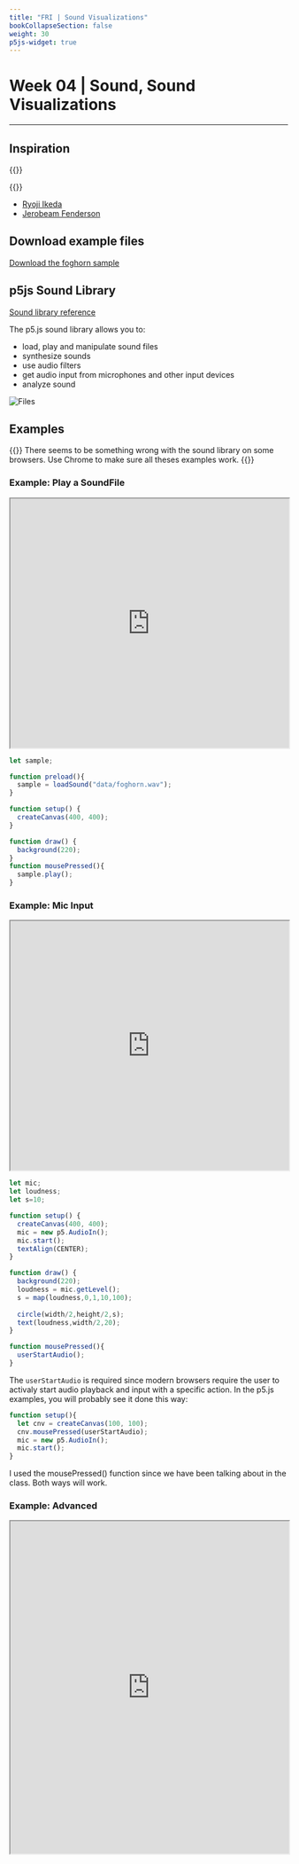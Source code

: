 ```yaml
---
title: "FRI | Sound Visualizations"
bookCollapseSection: false
weight: 30
p5js-widget: true
---
```


# Week 04 | Sound, Sound Visualizations

---

## Inspiration

{{<youtube cywFvcRR-QI>}}

{{<youtube rtR63-ecUNo>}}

- [Ryoji Ikeda](https://www.ryojiikeda.com/)
- [Jerobeam Fenderson](https://oscilloscopemusic.com)

## Download example files

[Download the foghorn sample](/sound/foghorn.wav)

## p5js Sound Library

[Sound library reference](https://p5js.org/reference/#/libraries/p5.sound)

The p5.js sound library allows you to:
- load, play and manipulate sound files
- synthesize sounds
- use audio filters
- get audio input from microphones and other input devices
- analyze sound

![Files](../img/p5js_files.png)

## Examples

{{<hint warning>}}
There seems to be something wrong with the sound library on some browsers. Use Chrome to make sure all theses examples work.
{{</hint>}}

### Example: Play a SoundFile

<iframe src="https://editor.p5js.org/mnstri/full/fhv6vN4z1" width="100%" height="450"></iframe>

```js
let sample;

function preload(){
  sample = loadSound("data/foghorn.wav");
}

function setup() {
  createCanvas(400, 400);
}

function draw() {
  background(220);
}
function mousePressed(){
  sample.play();
}
```

### Example: Mic Input

<iframe src="https://editor.p5js.org/mnstri/full/gJVPvB5ST"width="100%" height="450"></iframe>

```js
let mic;
let loudness;
let s=10;

function setup() {
  createCanvas(400, 400);
  mic = new p5.AudioIn();
  mic.start();
  textAlign(CENTER);
}

function draw() {
  background(220);
  loudness = mic.getLevel();
  s = map(loudness,0,1,10,100);
  
  circle(width/2,height/2,s);
  text(loudness,width/2,20);
}

function mousePressed(){
  userStartAudio();
}
```

The ```userStartAudio``` is required since modern browsers require the user to activaly start audio playback and input with a specific action. In the p5.js examples, you will probably see it done this way:

```js
function setup(){
  let cnv = createCanvas(100, 100);
  cnv.mousePressed(userStartAudio);
  mic = new p5.AudioIn();
  mic.start();
}
```

I used the mousePressed() function since we have been talking about in the class. Both ways will work.

### Example: Advanced

<iframe src="https://editor.p5js.org/mnstri/full/k21MpFuTt" width="100%" height="600"></iframe>

